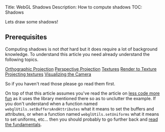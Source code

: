 Title: WebGL Shadows
Description: How to compute shadows
TOC: Shadows

Lets draw some shadows!

## Prerequisites

Computing shadows is not *that* hard but it does require
a lot of background knowledge. To understand this article
you need already understand the following topics.

[Orthographic Projection](webgl-3d-orthographics.html)
[Perspective Projection](webgl-3d-perspective.html)
[Textures](webgl-3d-textures.html)
[Render to Texture](webgl-render-to-texture.html)
[Projecting textures](webgl-planar-projection-mapping.html)
[Visualizing the Camera](webgl-visualizing-the-camera.html)

So if you haven't read those please go read them first.

On top of that this article assumes you've read the article on
[less code more fun](webgl-less-code-more-fun.html)
as it uses the library mentioned there so as to
unclutter the example. If you don't understand
when a function named `webglUtils.setBuffersAndAttributes`
what it means to set the buffers and attributes, or when
a function named `webglUtils.setUniforms` what it means
to set uniforms, etc... then you should probably to go further back and
[read the fundamentals](webgl-fundamentals.html).

